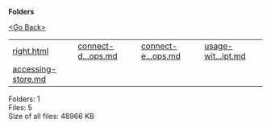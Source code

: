 **Folders**

[&lt;Go Back&gt;](../right.html)

  

<table><tbody><tr class="odd"><td><a href="right.html">right.html</a> </td><td><a href="connect-dispatching-actions-with-mapDispatchToProps.md">connect-d...ops.md</a> </td><td><a href="connect-extracting-data-with-mapStateToProps.md">connect-e...ops.md</a> </td><td><a href="usage-with-typescript.md">usage-wit...ipt.md</a> </td></tr><tr class="even"><td><a href="accessing-store.md">accessing-store.md</a> </td><td></td><td></td><td></td></tr></tbody></table>

Folders: 1  
Files: 5  
Size of all files: 48966 KB
